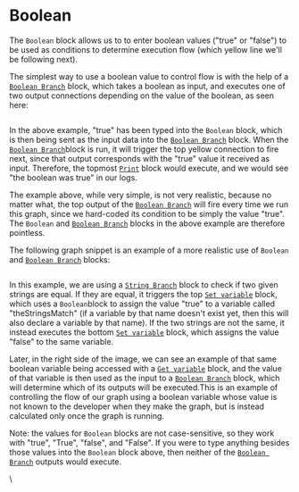 # Boolean

The `Boolean` block allows us to to enter boolean values ("true" or "false") to be used as conditions to determine execution flow (which yellow line we'll be following next).

The simplest way to use a boolean value to control flow is with the help of a [`Boolean Branch`](../base-condition/boolean-branch.md) block, which takes a boolean as input, and executes one of two output connections depending on the value of the boolean, as seen here:

<figure><img src="https://i.imgur.com/cD6prkM.png" alt=""><figcaption></figcaption></figure>

In the above example, "true" has been typed into the `Boolean` block, which is then being sent as the input data into the [`Boolean Branch`](../base-condition/boolean-branch.md) block. When the [`Boolean Branch`](../base-condition/boolean-branch.md)block is run, it will trigger the top yellow connection to fire next, since that output corresponds with the "true" value it received as input. Therefore, the topmost [`Print`](../log/print.md) block would execute, and we would see "the boolean was true" in our logs.

The example above, while very simple, is not very realistic, because no matter what, the top output of the [`Boolean Branch`](../base-condition/boolean-branch.md) will fire every time we run this graph, since we hard-coded its condition to be simply the value "true". The `Boolean` and [`Boolean Branch`](../base-condition/boolean-branch.md) blocks in the above example are therefore pointless.

The following graph snippet is an example of a more realistic use of `Boolean` and [`Boolean Branch`](../base-condition/boolean-branch.md) blocks:

<figure><img src="https://i.imgur.com/dANtgmV.png" alt=""><figcaption></figcaption></figure>

In this example, we are using a [`String Branch`](../base-condition/string-branch.md) block to check if two given strings are equal. If they are equal, it triggers the top [`Set variable`](set-variable.md) block, which uses a `Boolean`block to assign the value "true" to a variable called "theStringsMatch" (if a variable by that name doesn't exist yet, then this will also declare a variable by that name). If the two strings are not the same, it instead executes the bottom [`Set variable`](set-variable.md) block, which assigns the value "false" to the same variable.

Later, in the right side of the image, we can see an example of that same boolean variable being accessed with a [`Get variable`](get-variable.md) block, and the value of that variable is then used as the input to a [`Boolean Branch`](../base-condition/boolean-branch.md) block, which will determine which of its outputs will be executed.This is an example of controlling the flow of our graph using a boolean variable whose value is not known to the developer when they make the graph, but is instead calculated only once the graph is running.&#x20;

Note: the values for `Boolean` blocks are not case-sensitive, so they work with "true", "True", "false", and "False". If you were to type anything besides those values into the `Boolean` block above, then neither of the [`Boolean Branch`](../base-condition/boolean-branch.md) outputs would execute.

\
